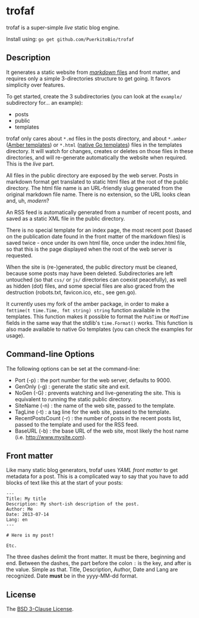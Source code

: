 # trofaf

trofaf is a super-simple *live* static blog engine.

Install using: `go get github.com/PuerkitoBio/trofaf`

## Description

It generates a static website from [*markdown* files][1] and front matter, and requires only a simple 3-directories structure to get going. It favors simplicity over features.

To get started, create the 3 subdirectories (you can look at the `example/` subdirectory for... an example): 

* posts 
* public 
* templates

trofaf only cares about `*.md` files in the posts directory, and about `*.amber` ([Amber templates][2]) or `*.html` ([native Go templates][3]) files in the templates directory. It will watch for changes, creates or deletes on those files in these directories, and will re-generate automatically the website when required. This is the *live* part.

All files in the public directory are exposed by the web server. Posts in markdown format get translated to static html files at the root of the public directory. The html file name is an URL-friendly slug generated from the original markdown file name. There is no extension, so the URL looks clean and, uh, *modern*?

An RSS feed is automatically generated from a number of recent posts, and saved as a static XML file in the public directory.

There is no special template for an index page, the most recent post (based on the publication date found in the front matter of the markdown files) is saved twice - once under its own html file, once under the index.html file, so that this is the page displayed when the root of the web server is requested.

When the site is (re-)generated, the public directory must be cleaned, because some posts may have been deleted. Subdirectories are left untouched (so that `css/` or `js/` directories can coexist peacefully), as well as hidden (dot) files, and some special files are also graced from the destruction (robots.txt, favicon.ico, etc., see gen.go).

It currently uses my fork of the amber package, in order to make a `fmttime(t time.Time, fmt string) string` function available in the templates. This function makes it possible to format the `PubTime` or `ModTime` fields in the same way that the stdlib's `time.Format()` works. This function is also made available to native Go templates (you can check the examples for usage).

## Command-line Options

The following options can be set at the command-line: 

* Port (-p) : the port number for the web server, defaults to 9000.
* GenOnly (-g) : generate the static site and exit.
* NoGen (-G) : prevents watching and live-generating the site. This is equivalent to running the static public directory.
* SiteName (-n) : the name of the web site, passed to the template.
* TagLine (-t) : a tag line for the web site, passed to the template.
* RecentPostsCount (-r) : the number of posts in the recent posts list, passed to the template and used for the RSS feed.
* BaseURL (-b) : the base URL of the web site, most likely the host name (i.e. http://www.mysite.com).

## Front matter

Like many static blog generators, trofaf uses *YAML front matter* to get metadata for a post. This is a complicated way to say that you have to add blocks of text like this at the start of your posts:

```
---
Title: My title
Description: My short-ish description of the post.
Author: Me
Date: 2013-07-14
Lang: en
---

# Here is my post!

Etc.
```

The three dashes delimit the front matter. It must be there, beginning and end. Between the dashes, the part before the colon `:` is the key, and after is the value. Simple as that. Title, Description, Author, Date and Lang are recognized. Date **must** be in the yyyy-MM-dd format.

## License

The [BSD 3-Clause License][4].

[1]: http://daringfireball.net/projects/markdown/syntax
[2]: https://github.com/eknkc/amber
[3]: http://golang.org/pkg/html/template/
[4]: http://opensource.org/licenses/BSD-3-Clause
